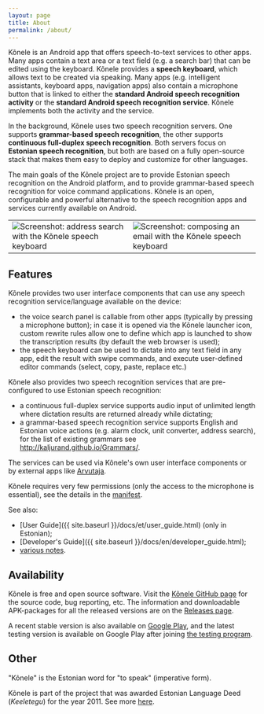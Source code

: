 ```yaml
---
layout: page
title: About
permalink: /about/
---
```


Kõnele is an Android app that offers speech-to-text services to other apps.
Many apps contain a text area or a text field (e.g. a search bar) that can be edited using
the keyboard. Kõnele provides a __speech keyboard__, which allows text to be created via speaking.
Many apps (e.g. intelligent assistants, keyboard apps, navigation apps) also contain a microphone button that
is linked to either the __standard Android speech recognition activity__
or the __standard Android speech recognition service__.
Kõnele implements both the activity and the service.

In the background, Kõnele uses two speech recognition servers.
One supports __grammar-based speech recognition__,
the other supports __continuous full-duplex speech recognition__.
Both servers focus on __Estonian speech recognition__, but both
are based on a fully open-source stack that makes them easy to deploy and customize for other
languages.

The main goals of the Kõnele project are to provide Estonian speech recognition on the
Android platform, and to provide grammar-based speech recognition for voice command applications.
Kõnele is an open, configurable and powerful alternative to the speech recognition apps and services
currently available on Android.

<table>
<tr>
<td class="logo">
<img class="logo" title="Screenshot: address search with the Kõnele speech keyboard" src="{{ site.baseurl }}/images/en/screenshot_portrait_framed_20150712_resize20.png">
</td>
<td class="logo">
<img class="logo" title="Screenshot: composing an email with the Kõnele speech keyboard" src="{{ site.baseurl }}/images/en/screenshot_landscape_framed_20150712_resize20.png">
</td>
</tr>
</table>

## Features

Kõnele provides two user interface components that can use any speech recognition service/language available on the device:

  - the voice search panel is callable from other apps (typically by pressing a microphone button); in case it is opened via the Kõnele launcher icon, custom rewrite rules allow one to define which app is launched to show the transcription results (by default the web browser is used);
  - the speech keyboard can be used to dictate into any text field in any app, edit the result with swipe commands, and execute user-defined editor commands (select, copy, paste, replace etc.)

Kõnele also provides two speech recognition services that are pre-configured to use Estonian speech recognition:

  - a continuous full-duplex service supports audio input of unlimited length where dictation results are returned already while dictating;
  - a grammar-based speech recognition service supports English and Estonian voice actions (e.g. alarm clock, unit converter, address search), for the list of existing grammars see <http://kaljurand.github.io/Grammars/>.

The services can be used via Kõnele's own user interface components or by external apps like [Arvutaja](http://kaljurand.github.io/Arvutaja/).

Kõnele requires very few permissions (only the access to the microphone is essential), see the details in the [manifest](https://github.com/Kaljurand/K6nele/blob/master/app/AndroidManifest.xml).

See also:

- [User Guide]({{ site.baseurl }}/docs/et/user_guide.html) (only in Estonian);
- [Developer's Guide]({{ site.baseurl }}/docs/en/developer_guide.html);
- [various notes](https://github.com/Kaljurand/K6nele/tree/master/docs).

## Availability

Kõnele is free and open source software.
Visit the [Kõnele GitHub page][k6nele-github] for the source code, bug reporting, etc.
The information and downloadable APK-packages for all the released versions are on the [Releases page][k6nele-releases].

A recent stable version is also available on [Google Play][k6nele-play], and
the latest testing version is available on Google Play after joining
[the testing program][k6nele-beta-link].

## Other

"Kõnele" is the Estonian word for "to speak" (imperative form).

Kõnele is part of the project that was awarded Estonian Language Deed (_Keeletegu_)
for the year 2011.
See more [here](http://plus.google.com/+KaarelKaljurand/posts/QMArF5Yvegs).


[k6nele-play]:          http://play.google.com/store/apps/details?id=ee.ioc.phon.android.speak
[k6nele-beta-link]:     https://play.google.com/apps/testing/ee.ioc.phon.android.speak
[k6nele-github]:        http://github.com/Kaljurand/K6nele
[k6nele-releases]:      http://github.com/Kaljurand/K6nele/releases
